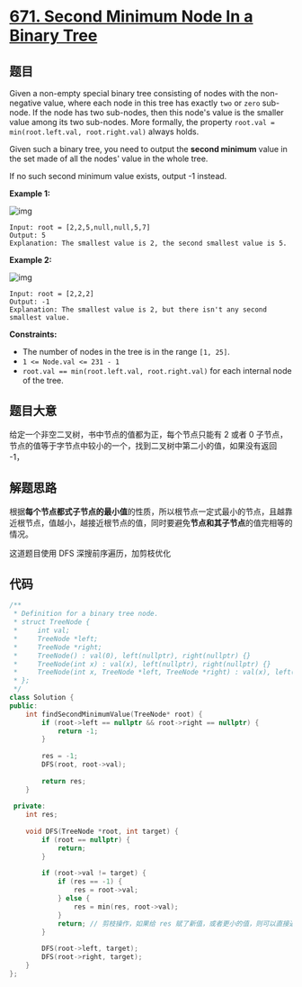 # [671. Second Minimum Node In a Binary Tree](https://leetcode.com/problems/second-minimum-node-in-a-binary-tree/)

## 题目

Given a non-empty special binary tree consisting of nodes with the non-negative value, where each node in this tree has exactly `two` or `zero` sub-node. If the node has two sub-nodes, then this node's value is the smaller value among its two sub-nodes. More formally, the property `root.val = min(root.left.val, root.right.val)` always holds.

Given such a binary tree, you need to output the **second minimum** value in the set made of all the nodes' value in the whole tree.

If no such second minimum value exists, output -1 instead.

 

 

**Example 1:**

![img](https://assets.leetcode.com/uploads/2020/10/15/smbt1.jpg)

```
Input: root = [2,2,5,null,null,5,7]
Output: 5
Explanation: The smallest value is 2, the second smallest value is 5.
```

**Example 2:**

![img](https://assets.leetcode.com/uploads/2020/10/15/smbt2.jpg)

```
Input: root = [2,2,2]
Output: -1
Explanation: The smallest value is 2, but there isn't any second smallest value.
```

 

**Constraints:**

- The number of nodes in the tree is in the range `[1, 25]`.
- `1 <= Node.val <= 231 - 1`
- `root.val == min(root.left.val, root.right.val)` for each internal node of the tree.

## 题目大意

给定一个非空二叉树，书中节点的值都为正，每个节点只能有 2 或者 0 子节点，节点的值等于字节点中较小的一个，找到二叉树中第二小的值，如果没有返回 -1，

## 解题思路

根据**每个节点都式子节点的最小值**的性质，所以根节点一定式最小的节点，且越靠近根节点，值越小，越接近根节点的值，同时要避免**节点和其子节点**的值完相等的情况。

这道题目使用 DFS 深搜前序遍历，加剪枝优化

## 代码

````c++
/**
 * Definition for a binary tree node.
 * struct TreeNode {
 *     int val;
 *     TreeNode *left;
 *     TreeNode *right;
 *     TreeNode() : val(0), left(nullptr), right(nullptr) {}
 *     TreeNode(int x) : val(x), left(nullptr), right(nullptr) {}
 *     TreeNode(int x, TreeNode *left, TreeNode *right) : val(x), left(left), right(right) {}
 * };
 */
class Solution {
public:
    int findSecondMinimumValue(TreeNode* root) {
        if (root->left == nullptr && root->right == nullptr) {
            return -1;
        }
        
        res = -1;
        DFS(root, root->val);
        
        return res;
    }
    
 private:
    int res;
    
    void DFS(TreeNode *root, int target) {
        if (root == nullptr) {
            return;
        }
        
        if (root->val != target) {
            if (res == -1) {
                res = root->val;
            } else {
                res = min(res, root->val);
            }
            return; // 剪枝操作，如果给 res 赋了新值，或者更小的值，则可以直接返回，只与前序遍历结合
        }
        
        DFS(root->left, target);
        DFS(root->right, target);
    }
};
````

